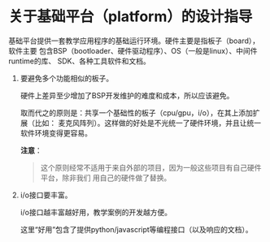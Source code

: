 # 关于基础平台（platform）的设计指导

基础平台提供一套教学应用程序的基础运行环境。硬件主要是指板子（board），软件主要
包含BSP（bootloader、硬件驱动程序）、OS（一般是linux）、中间件runtime的库、
SDK、各种工具软件和文档。

1. 要避免多个功能相似的板子。

    硬件上差异至少增加了BSP开发维护的难度和成本，所以应该避免。

    取而代之的原则是：共享一个基础性的板子（cpu/gpu，i/o），在其上添加扩展（比如：
    麦克风阵列）。这样做的好处是不光统一了硬件环境，并且让统一软件环境变得更容易。

    **注意**：
    >这个原则经常不适用于来自外部的项目，因为一般这些项目有自己硬件平台，除非我们
    >用自己的硬件做了替换。

2. i/o接口要丰富。

    i/o接口越丰富越好用，教学案例的开发越方便。
    
    这里“好用”包含了提供python/javascript等编程接口（以及响应的文档）。


